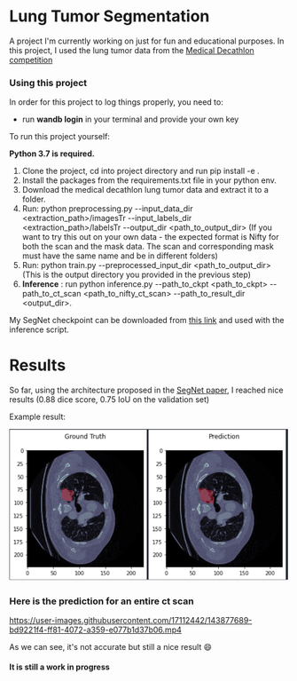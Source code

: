 # Lung Tumor Segmentation

A project I'm currently working on just for fun and educational purposes.
In this project, I used the lung tumor data from the [Medical Decathlon competition](https://drive.google.com/file/d/1I1LR7XjyEZ-VBQ-Xruh31V7xExMjlVvi/view?usp=sharing)
    
### Using this project

In order for this project to log things properly, you need to:
   - run **wandb login** in your terminal and provide your own key

To run this project yourself:

**Python 3.7 is required.** 

1. Clone the project, cd into project directory and run pip install -e .
2. Install the packages from the requirements.txt file in your python env.
3. Download the medical decathlon lung tumor data and extract it to a folder.
4. Run: python preprocessing.py --input_data_dir <extraction_path>/imagesTr --input_labels_dir <extraction_path>/labelsTr --output_dir <path_to_output_dir>
(If you want to try this out on your own data - the expected format is Nifty for both the scan and the mask data. The scan and corresponding mask must have the same name and be in different folders)
5. Run: python train.py --preprocessed_input_dir <path_to_output_dir> (This is the output directory you provided in the previous step)
6. **Inference** : run python inference.py --path_to_ckpt <path_to_ckpt> --path_to_ct_scan <path_to_nifty_ct_scan> --path_to_result_dir <output_dir>. 

My SegNet checkpoint can be downloaded from [this link](https://drive.google.com/file/d/1qlj4yZuEM2FoNzaXPFBG6Pjtl-A1mS1t/view?usp=sharing) and used with the inference script.

# Results
So far, using the architecture proposed in the [SegNet paper](https://arxiv.org/pdf/1511.00561.pdf), I reached nice results (0.88 dice score, 0.75 IoU on the validation set)

Example result:

![Side by Side](/images/sidebyside.png)

### Here is the prediction for an entire ct scan

https://user-images.githubusercontent.com/17112442/143877689-bd9221f4-ff81-4072-a359-e077b1d37b06.mp4

As we can see, it's not accurate but still a nice result :smile:

#### It is still a work in progress


